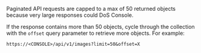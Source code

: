 Paginated API requests are capped to a max of 50 returned objects because very large responses could DoS Console.

If the response contains more than 50 objects, cycle through the collection with the `offset` query parameter to retrieve more objects.
For example:

```
https://<CONSOLE>/api/v1/images?limit=50&offset=X
```
